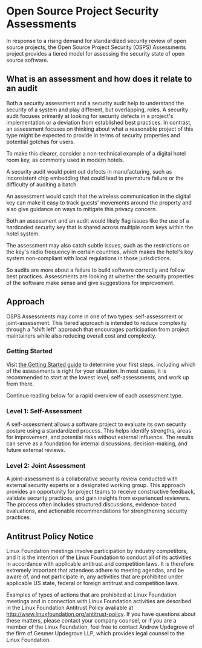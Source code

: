 # Open Source Project Security Assessments

In response to a rising demand for standardized security review of open source projects, the Open Source Project Security (OSPS) Assessments project provides a tiered model for assessing the security state of open source software.

## What is an assessment and how does it relate to an audit

Both a security assessment and a security audit help to understand the security of a system and play different, but overlapping, roles.   A security audit focuses primarily at looking for security defects in a project's implementation or a deviation from established best practices.   In contrast, an assessment focuses on thinking about what a reasonable project of this type might be expected to provide in terms of security properties and potential gotchas for users.

To make this clearer, consider a non-technical example of a digital hotel room key, as commonly used in modern hotels. 

A security audit would point out defects in manufacturing, such as inconsistent chip embedding that could lead to premature failure or the difficulty of auditing a batch. 

An assessment would catch that the wireless communication in the digital key can make it easy to track guests' movements around the property and also give guidance on ways to mitigate this privacy concern.

Both an assessment and an audit would likely flag issues like the use of a hardcoded security key that is shared across multiple room keys within the hotel system.

The assessment may also catch subtle issues, such as the restrictions on the key's radio frequency in certain countries, which makes the hotel's key system non-compliant with local regulations in those jurisdictions.

So audits are more about a failure to build software correctly and follow best practices.   Assessments are looking at whether the security properties of the software make sense and give suggestions for improvement.

## Approach

OSPS Assessments may come in one of two types: self-assessment or joint-assessment. This tiered approach is intended to reduce complexity through a "shift left" approach that encourages participation from project maintainers while also reducing overall cost and complexity.   

### Getting Started

Visit [the Getting Started guide](./guidance/getting-started.md) to determine your first steps, including which of the assessments is right for your situation. In most cases, it is recommended to start at the lowest level, self-assessments, and work up from there.

Continue reading below for a rapid overview of each assessment type.

### Level 1: Self-Assessment

A self-assessment allows a software project to evaluate its own security posture using a standardized process. This helps identify strengths, areas for improvement, and potential risks without external influence. The results can serve as a foundation for internal discussions, decision-making, and future external reviews.

### Level 2: Joint Assessment

A joint-assessment is a collaborative security review conducted with external security experts or a designated working group. This approach provides an opportunity for project teams to receive constructive feedback, validate security practices, and gain insights from experienced reviewers. The process often includes structured discussions, evidence-based evaluations, and actionable recommendations for strengthening security practices.

## Antitrust Policy Notice

Linux Foundation meetings involve participation by industry competitors, and it is the intention of the Linux Foundation to conduct all of its activities in accordance with applicable antitrust and competition laws. It is therefore extremely important that attendees adhere to meeting agendas, and be aware of, and not participate in, any activities that are prohibited under applicable US state, federal or foreign antitrust and competition laws.

Examples of types of actions that are prohibited at Linux Foundation meetings and in connection with Linux Foundation activities are described in the Linux Foundation Antitrust Policy available at http://www.linuxfoundation.org/antitrust-policy. If you have questions about these matters, please contact your company counsel, or if you are a member of the Linux Foundation, feel free to contact Andrew Updegrove of the firm of Gesmer Updegrove LLP, which provides legal counsel to the Linux Foundation.

[how the project operates]: governance/GOVERNANCE.md
[how to report security-related issues]: governance/SECURITY.md
